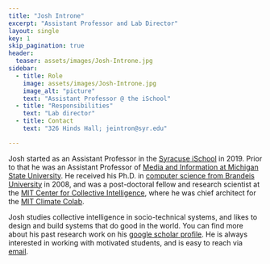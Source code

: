 ```yaml
---
title: "Josh Introne"
excerpt: "Assistant Professor and Lab Director"
layout: single
key: 1
skip_pagination: true
header:
  teaser: assets/images/Josh-Introne.jpg
sidebar:
  - title: Role
    image: assets/images/Josh-Introne.jpg
    image_alt: "picture"
    text: "Assistant Professor @ the iSchool"
  - title: "Responsibilities"
    text: "Lab director"
  - title: Contact
    text: "326 Hinds Hall; jeintron@syr.edu"

---
```


Josh started as an Assistant Professor in the [Syracuse iSchool](https://ischool.syr.edu) in 2019.  Prior to that he was an Assistant Professor of [Media and Information at Michigan State University](https://comartsci.msu.edu/departments/media-and-information).  He received his Ph.D. in [computer science from Brandeis University](https://www.brandeis.edu/computer-science/) in 2008, and was a post-doctoral fellow and research scientist at the [MIT Center for Collective Intelligence](https://cci.mit.edu), where he was chief architect for the [MIT Climate Colab](https://climatecolab.org).

Josh studies collective intelligence in socio-technical systems, and likes to design and build systems that do good in the world. You can find more about his past research work on his [google scholar profile](https://scholar.google.com/citations?user=-u-TgXAAAAAJ&hl=en).  He is always interested in working with motivated students, and is easy to reach via [email](mailto:jeintron@syr.edu).  
